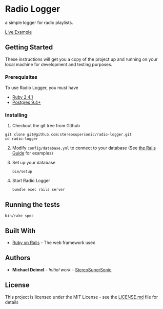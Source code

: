 # Radio Logger

a simple logger for radio playlists.

[Live Example](https://dashboard.heroku.com/apps/radio-logger)

## Getting Started

These instructions will get you a copy of the project up and running on your local machine for development and testing purposes.

### Prerequisites

To use Radio Logger, you must have

 - [Ruby 2.4.1](https://www.ruby-lang.org/en/downloads)
 - [Postgres 9.4+](http://www.postgresql.org/download)

### Installing  

1. Checkout the git tree from Github 
 
  ```
  git clone git@github.com:stereosupersonic/radio-logger.git
  cd radio-logger 
  ```

2. Modify `config/database.yml` to connect to your database (See [the Rails Guide](http://guides.rubyonrails.org/configuring.html#configuring-a-database) for examples)
  
4. Set up your database

    ```
    bin/setup
    ```

5. Start Radio Logger

    ```
    bundle exec rails server
    ```


## Running the tests

  ```
  bin/rake spec
  ```

## Built With

* [Ruby on Rails](https://github.com/rails/rails) - The web framework used


## Authors

* **Michael Deimel** - *Initial work* - [StereoSuperSonic](https://github.com/stereosupersonic)

## License

This project is licensed under the MIT License - see the [LICENSE.md](LICENSE.md) file for details

